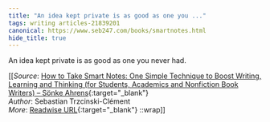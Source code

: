 ```yaml
---
title: "An idea kept private is as good as one you ..."
tags: writing articles-21839201
canonical: https://www.seb247.com/books/smartnotes.html
hide_title: true
---
```


An idea kept private is as good as one you never had.


[[_Source_: [How to Take Smart Notes: One Simple Technique to Boost Writing, Learning and Thinking (for Students, Academics and Nonfiction Book Writers) – Sönke Ahrens](https://www.seb247.com/books/smartnotes.html){:target="_blank"}<br>
_Author_: Sebastian Trzcinski-Clément<br>
_More_: [Readwise URL](https://readwise.io/open/432080136){:target="_blank"}
::wrap]]